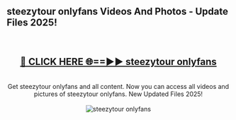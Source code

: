 <h2>steezytour onlyfans Videos And Photos - Update Files 2025!</h2>
<br>
<div align="center">
<h2><a href="https://linkcuts.com/hfmhzwbr" rel="nofollow">🔴 CLICK HERE 🌐==►► steezytour onlyfans</a></h2>
<br>
Get steezytour onlyfans and all content. Now you can access all videos and pictures of steezytour onlyfans. New Updated Files 2025!
<br>
<br>
<a href="https://linkcuts.com/hfmhzwbr" rel="nofollow" data-target="animated-image.originalLink"><img src="https://i.ibb.co.com/WyWwxjT/player-gif2.gif" alt="steezytour onlyfans" style="max-width: 100%; display: inline-block;" data-target="animated-image.originalImage"></a>
</div>
<br>